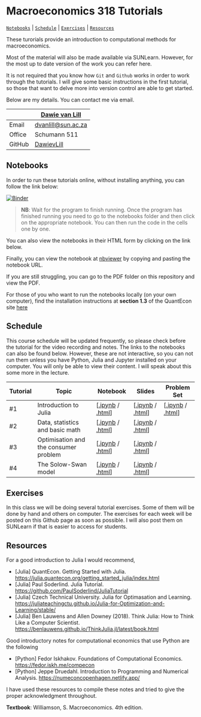 # Macroeconomics 318 Tutorials 

[`Notebooks`](#notebooks) | [`Schedule`](#schedule) | [`Exercises`](#exercises) |
[`Resources`](#resources) 

These turorials provide an introduction to computational methods for macroeconomics. 

Most of the material will also be made available via SUNLearn. However, for the most up to date version of the work you can refer here. 

It is not required that you know how `Git` and `Github` works in order to work through the tutorials. I will give some basic instructions in the first tutorial, so those that want to delve more into version control are able to get started.  

Below are my details. You can contact me via email. 

|  | [Dawie van Lill](https://dawievanlill.netlify.app/) |
|--------------|--------------------------------------------------------------|
| Email | [dvanlill@sun.ac.za](mailto:dvanlill@sun.ac.za) |
| Office | Schumann 511 |
| GitHub | [DawievLill](https://github.com/DawievLill) |

## Notebooks

In order to run these tutorials online, without installing anything, you can follow the link below:

[![Binder](https://mybinder.org/badge_logo.svg)](https://mybinder.org/v2/gh/DawievLill/Macro-318/HEAD)

> **NB**: Wait for the program to finish running. Once the program has finished running you need to go to the notebooks folder and then click on the appropriate notebook. You can then run the code in the cells one by one. 

You can also view the notebooks in their HTML form by clicking on the link below. 

Finally, you can view the notebook at [nbviewer](https://nbviewer.org/) by copying and pasting the notebook URL. 

If you are still struggling, you can go to the PDF folder on this repository and view the PDF. 

For those of you who want to run the notebooks locally (on your own computer), find the installation instructions at **section 1.3** of the QuantEcon site [here](https://julia.quantecon.org/getting_started_julia/getting_started.html#id6)

## Schedule 

This course schedule will be updated frequently, so please check before the tutorial for the video recording and notes. The links to the notebooks can also be found below. However, these are not interactive, so you can not run them unless you have Python, Julia and Jupyter installed on your computer. You will only be able to view their content. I will speak about this some more in the lecture. 

|  Tutorial | Topic  | Notebook  | Slides |  Problem Set |
|--------|-----------|-----------------|----------------|----------------|
| #1 | Introduction to Julia | [[.ipynb](https://github.com/DawievLill/Macro-318/blob/main/notebooks/tut1_introduction.ipynb) / [.html](https://raw.githack.com/DawievLill/Macro-318/main/html/tut1_introduction.html)]  | [[.ipynb](https://github.com/DawievLill/Macro-318/blob/main/slides/tut1_slides.ipynb) / [.html](https://raw.githack.com/DawievLill/Macro-318/main/slides/tut1_slides.html)]  | [[.ipynb](https://github.com/DawievLill/Macro-318/blob/main/notebooks/tut1_ps.ipynb) / [.html](https://raw.githack.com/DawievLill/Macro-318/main/slides/tut1_slides.html)] |
| #2 | Data, statistics and basic math  | [[.ipynb](https://github.com/DawievLill/Macro-318/blob/main/notebooks/tut2_data_analysis.ipynb) / [.html](https://raw.githack.com/DawievLill/Macro-318/main/html/tut2_data_analysis.html)] | [[.ipynb](https://github.com/DawievLill/Macro-318/blob/main/notebooks/tut2_data_analysis.ipynb) / [.html](https://raw.githack.com/DawievLill/Macro-318/main/html/tut2_data_analysis.html)] | |
| #3 | Optimisation and the consumer problem    | [[.ipynb](https://github.com/DawievLill/Macro-318/blob/main/notebooks/tut3_optimisation.ipynb) / [.html](https://raw.githack.com/DawievLill/Macro-318/main/html/tut3_optimisation.html)]  | [[.ipynb](https://github.com/DawievLill/Macro-318/blob/main/notebooks/tut3_optimisation.ipynb) / [.html](https://raw.githack.com/DawievLill/Macro-318/main/html/tut3_optimisation.html)]  | |
| #4 | The Solow-Swan model |  [[.ipynb](https://github.com/DawievLill/Macro-318/blob/main/notebooks/tut4_solow.ipynb) / [.html]()]  | [[.ipynb](https://github.com/DawievLill/Macro-318/blob/main/notebooks/tut4_solow.ipynb) / [.html]()]  | |


## Exercises

In this class we will be doing several tutorial exercises. Some of them will be done by hand and others on computer. The exercises for each week will be posted on this Github page as soon as possible. I will also post them on SUNLearn if that is easier to access for students. 

## Resources

For a good introduction to Julia I would recommend, 

- [Julia] QuantEcon. Getting Started with Julia. https://julia.quantecon.org/getting_started_julia/index.html
- [Julia] Paul Soderlind. Julia Tutorial. https://github.com/PaulSoderlind/JuliaTutorial
- [Julia] Czech Technical University. Julia for Optimasation and Learning. https://juliateachingctu.github.io/Julia-for-Optimization-and-Learning/stable/
- [Julia] Ben Lauwens and Allen Downey (2018). Think Julia: How to Think Like a Computer Scientist. https://benlauwens.github.io/ThinkJulia.jl/latest/book.html

Good introductory notes for computational economics that use Python are the following

- [Python] Fedor Iskhakov. Foundations of Computational Economics. https://fedor.iskh.me/compecon
- [Python] Jeppe Druedahl. Introduction to Programming and Numerical Analysis. https://numeconcopenhagen.netlify.app/

I have used these resources to compile these notes and tried to give the proper acknowledgment throughout. 

**Textbook**: Williamson, S. Macroeconomics. 4th edition. 




